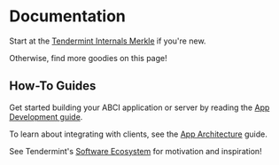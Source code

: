# Documentation

Start at the [Tendermint Internals Merkle](/docs/internals/merkle) if you're new.

Otherwise, find more goodies on this page!

## How-To Guides

Get started building your ABCI application or server by reading the [App Development guide](/docs/guides/app-development). 

To learn about integrating with clients, see the [App Architecture](/docs/guides/app-architecture) guide.

See Tendermint's [Software Ecosystem](/ecosystem) for motivation and inspiration!
